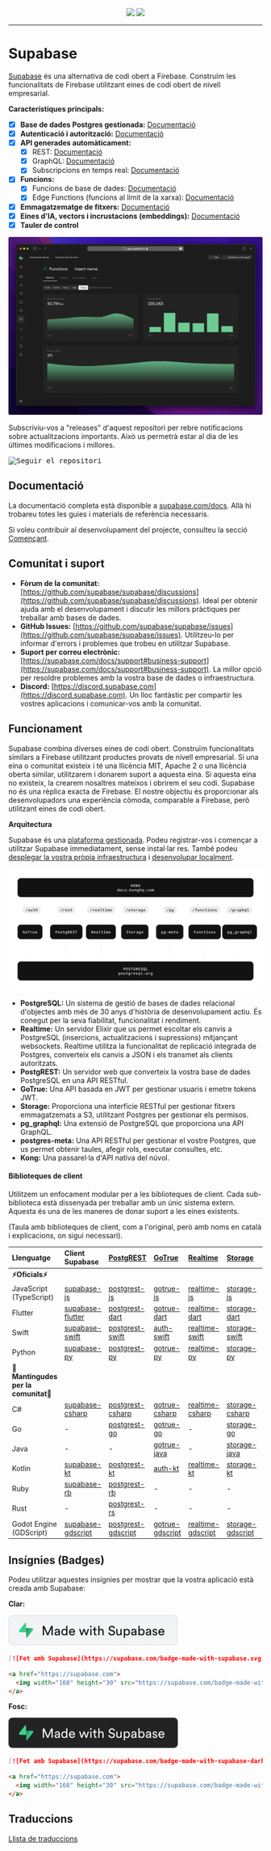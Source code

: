 <p align="center">
<img src="https://user-images.githubusercontent.com/8291514/213727234-cda046d6-28c6-491a-b284-b86c5cede25d.png#gh-light-mode-only">
<img src="https://user-images.githubusercontent.com/8291514/213727225-56186826-bee8-43b5-9b15-86e839d89393.png#gh-dark-mode-only">
</p>

---

# Supabase

[Supabase](https://supabase.com) és una alternativa de codi obert a Firebase. Construïm les funcionalitats de Firebase utilitzant eines de codi obert de nivell empresarial.

**Característiques principals:**

- [x] **Base de dades Postgres gestionada:** [Documentació](https://supabase.com/docs/guides/database)
- [x] **Autenticació i autorització:** [Documentació](https://supabase.com/docs/guides/auth)
- [x] **API generades automàticament:**
    - [x] REST: [Documentació](https://supabase.com/docs/guides/api)
    - [x] GraphQL: [Documentació](https://supabase.com/docs/guides/graphql)
    - [x] Subscripcions en temps real: [Documentació](https://supabase.com/docs/guides/realtime)
- [x] **Funcions:**
    - [x] Funcions de base de dades: [Documentació](https://supabase.com/docs/guides/database/functions)
    - [x] Edge Functions (funcions al límit de la xarxa): [Documentació](https://supabase.com/docs/guides/functions)
- [x] **Emmagatzematge de fitxers:** [Documentació](https://supabase.com/docs/guides/storage)
- [x] **Eines d'IA, vectors i incrustacions (embeddings):** [Documentació](https://supabase.com/docs/guides/ai)
- [x] **Tauler de control**

![Tauler de control de Supabase](https://raw.githubusercontent.com/supabase/supabase/master/apps/www/public/images/github/supabase-dashboard.png)

Subscriviu-vos a "releases" d'aquest repositori per rebre notificacions sobre actualitzacions importants. Això us permetrà estar al dia de les últimes modificacions i millores.

<kbd><img src="https://raw.githubusercontent.com/supabase/supabase/d5f7f413ab356dc1a92075cb3cee4e40a957d5b1/web/static/watch-repo.gif" alt="Seguir el repositori"/></kbd>

## Documentació

La documentació completa està disponible a [supabase.com/docs](https://supabase.com/docs). Allà hi trobareu totes les guies i materials de referència necessaris.

Si voleu contribuir al desenvolupament del projecte, consulteu la secció [Començant](./../DEVELOPERS.md).

## Comunitat i suport

*   **Fòrum de la comunitat:** [https://github.com/supabase/supabase/discussions](https://github.com/supabase/supabase/discussions). Ideal per obtenir ajuda amb el desenvolupament i discutir les millors pràctiques per treballar amb bases de dades.
*   **GitHub Issues:** [https://github.com/supabase/supabase/issues](https://github.com/supabase/supabase/issues). Utilitzeu-lo per informar d'errors i problemes que trobeu en utilitzar Supabase.
*   **Suport per correu electrònic:** [https://supabase.com/docs/support#business-support](https://supabase.com/docs/support#business-support). La millor opció per resoldre problemes amb la vostra base de dades o infraestructura.
*   **Discord:** [https://discord.supabase.com](https://discord.supabase.com). Un lloc fantàstic per compartir les vostres aplicacions i comunicar-vos amb la comunitat.

## Funcionament

Supabase combina diverses eines de codi obert. Construïm funcionalitats similars a Firebase utilitzant productes provats de nivell empresarial. Si una eina o comunitat existeix i té una llicència MIT, Apache 2 o una llicència oberta similar, utilitzarem i donarem suport a aquesta eina. Si aquesta eina no existeix, la crearem nosaltres mateixos i obrirem el seu codi. Supabase no és una rèplica exacta de Firebase. El nostre objectiu és proporcionar als desenvolupadors una experiència còmoda, comparable a Firebase, però utilitzant eines de codi obert.

**Arquitectura**

Supabase és una [plataforma gestionada](https://supabase.com/dashboard). Podeu registrar-vos i començar a utilitzar Supabase immediatament, sense instal·lar res. També podeu [desplegar la vostra pròpia infraestructura](https://supabase.com/docs/guides/hosting/overview) i [desenvolupar localment](https://supabase.com/docs/guides/local-development).

![Arquitectura](./../apps/docs/public/img/supabase-architecture.svg)

*   **PostgreSQL:** Un sistema de gestió de bases de dades relacional d'objectes amb més de 30 anys d'història de desenvolupament actiu. És conegut per la seva fiabilitat, funcionalitat i rendiment.
*   **Realtime:** Un servidor Elixir que us permet escoltar els canvis a PostgreSQL (insercions, actualitzacions i supressions) mitjançant websockets. Realtime utilitza la funcionalitat de replicació integrada de Postgres, converteix els canvis a JSON i els transmet als clients autoritzats.
*   **PostgREST:** Un servidor web que converteix la vostra base de dades PostgreSQL en una API RESTful.
*   **GoTrue:** Una API basada en JWT per gestionar usuaris i emetre tokens JWT.
*   **Storage:** Proporciona una interfície RESTful per gestionar fitxers emmagatzemats a S3, utilitzant Postgres per gestionar els permisos.
*   **pg_graphql:** Una extensió de PostgreSQL que proporciona una API GraphQL.
*   **postgres-meta:** Una API RESTful per gestionar el vostre Postgres, que us permet obtenir taules, afegir rols, executar consultes, etc.
*   **Kong:** Una passarel·la d'API nativa del núvol.

#### Biblioteques de client

Utilitzem un enfocament modular per a les biblioteques de client. Cada sub-biblioteca està dissenyada per treballar amb un únic sistema extern. Aquesta és una de les maneres de donar suport a les eines existents.

(Taula amb biblioteques de client, com a l'original, però amb noms en català i explicacions, on sigui necessari).

| Llenguatge                       | Client Supabase                                                     | [PostgREST](https://www.postgresql.org/)                                                                         | [GoTrue](https://github.com/supabase/gotrue)                                                                                | [Realtime](https://github.com/supabase/realtime)                                                                              | [Storage](https://github.com/supabase/storage-api)                                                                                 | Functions                                                                               |
| :-------------------------- | :------------------------------------------------------------------ | :-------------------------------------------------------------------------------- | :------------------------------------------------------------------------------------ | :----------------------------------------------------------------------------------- | :-------------------------------------------------------------------------------------- | :----------------------------------------------------------------------------------- |
| **⚡️Oficials⚡️**      |                                                                     |                                                                                   |                                                                                      |                                                                                     |                                                                                        |                                                                                      |
| JavaScript (TypeScript)     | [supabase-js](https://github.com/supabase/supabase-js)               | [postgrest-js](https://github.com/supabase/postgrest-js)                             | [gotrue-js](https://github.com/supabase/gotrue-js)                                     | [realtime-js](https://github.com/supabase/realtime-js)                                 | [storage-js](https://github.com/supabase/storage-js)                                   | [functions-js](https://github.com/supabase/functions-js)                             |
| Flutter                     | [supabase-flutter](https://github.com/supabase/supabase-flutter)     | [postgrest-dart](https://github.com/supabase/postgrest-dart)                         | [gotrue-dart](https://github.com/supabase/gotrue-dart)                                 | [realtime-dart](https://github.com/supabase/realtime-dart)                             | [storage-dart](https://github.com/supabase/storage-dart)                               | [functions-dart](https://github.com/supabase/functions-dart)                         |
| Swift                      | [supabase-swift](https://github.com/supabase/supabase-swift)          | [postgrest-swift](https://github.com/supabase/supabase-swift/tree/main/Sources/PostgREST) | [auth-swift](https://github.com/supabase/supabase-swift/tree/main/Sources/Auth)     | [realtime-swift](https://github.com/supabase/supabase-swift/tree/main/Sources/Realtime) | [storage-swift](https://github.com/supabase/supabase-swift/tree/main/Sources/Storage) | [functions-swift](https://github.com/supabase/supabase-swift/tree/main/Sources/Functions) |
| Python                      | [supabase-py](https://github.com/supabase/supabase-py)               | [postgrest-py](https://github.com/supabase/postgrest-py)                             | [gotrue-py](https://github.com/supabase/gotrue-py)                                     | [realtime-py](https://github.com/supabase/realtime-py)                                 | [storage-py](https://github.com/supabase/storage-py)                                   | [functions-py](https://github.com/supabase/functions-py)                             |
| **💚Mantingudes per la comunitat💚** |                                                                     |                                                                                   |                                                                                      |                                                                                     |                                                                                        |                                                                                      |
| C#                          | [supabase-csharp](https://github.com/supabase-community/supabase-csharp) | [postgrest-csharp](https://github.com/supabase-community/postgrest-csharp)           | [gotrue-csharp](https://github.com/supabase-community/gotrue-csharp)                 | [realtime-csharp](https://github.com/supabase-community/realtime-csharp)             | [storage-csharp](https://github.com/supabase-community/storage-csharp)                 | [functions-csharp](https://github.com/supabase-community/functions-csharp)           |
| Go                          | -                                                                   | [postgrest-go](https://github.com/supabase-community/postgrest-go)                     | [gotrue-go](https://github.com/supabase-community/gotrue-go)                           | -                                                                                   | [storage-go](https://github.com/supabase-community/storage-go)                       | [functions-go](https://github.com/supabase-community/functions-go)                   |
| Java                        | -                                                                   | -                                                                                   | [gotrue-java](https://github.com/supabase-community/gotrue-java)                       | -                                                                                   | [storage-java](https://github.com/supabase-community/storage-java)                   | -                                                                                   |
| Kotlin                      | [supabase-kt](https://github.com/supabase-community/supabase-kt)       | [postgrest-kt](https://github.com/supabase-community/supabase-kt/tree/master/Postgrest) | [auth-kt](https://github.com/supabase-community/supabase-kt/tree/master/Auth)         | [realtime-kt](https://github.com/supabase-community/supabase-kt/tree/master/Realtime)   | [storage-kt](https://github.com/supabase-community/supabase-kt/tree/master/Storage)   | [functions-kt](https://github.com/supabase-community/supabase-kt/tree/master/Functions) |
| Ruby                      | [supabase-rb](https://github.com/supabase-community/supabase-rb)      |      [postgrest-rb](https://github.com/supabase-community/postgrest-rb)                                                                             |    -                                                                                  |        -                                                                            |     -                                                                                 |          -                                                                          |
| Rust                      |      -                                                                 |       [postgrest-rs](https://github.com/supabase-community/postgrest-rs)                                                                            |      -                                                                                 |       -                                                                             |       -                                                                                |         -                                                                           |
| Godot Engine (GDScript)      |   [supabase-gdscript](https://github.com/supabase-community/godot-engine.supabase)                                                                  |        [postgrest-gdscript](https://github.com/supabase-community/postgrest-gdscript)                                                                            |        [gotrue-gdscript](https://github.com/supabase-community/gotrue-gdscript)                                                                                |    [realtime-gdscript](https://github.com/supabase-community/realtime-gdscript)                                                                                  |         [storage-gdscript](https://github.com/supabase-community/storage-gdscript)                                                                                 |  [functions-gdscript](https://github.com/supabase-community/functions-gdscript)                                                                                       |

## Insígnies (Badges)

Podeu utilitzar aquestes insígnies per mostrar que la vostra aplicació està creada amb Supabase:

**Clar:**

![Fet amb Supabase](./../apps/www/public/badge-made-with-supabase.svg)

```md
[![Fet amb Supabase](https://supabase.com/badge-made-with-supabase.svg)](https://supabase.com)
```

```html
<a href="https://supabase.com">
  <img width="168" height="30" src="https://supabase.com/badge-made-with-supabase.svg" alt="Fet amb Supabase" />
</a>
```

**Fosc:**

![Fet amb Supabase (versió fosca)](./../apps/www/public/badge-made-with-supabase-dark.svg)

```md
[![Fet amb Supabase](https://supabase.com/badge-made-with-supabase-dark.svg)](https://supabase.com)
```

```html
<a href="https://supabase.com">
  <img width="168" height="30" src="https://supabase.com/badge-made-with-supabase-dark.svg" alt="Fet amb Supabase" />
</a>
```

## Traduccions

[Llista de traduccions](./languages.md)
